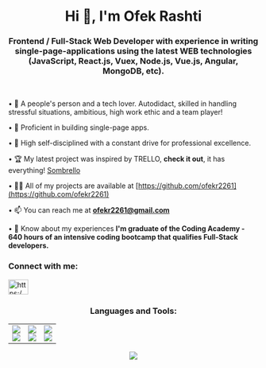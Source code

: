 <h1 align="center">Hi 👋, I'm Ofek Rashti</h1>
<h3 align="center">Frontend / Full-Stack Web Developer with experience in writing single-page-applications using the latest WEB technologies (JavaScript, React.js, Vuex, Node.js, Vue.js, Angular, MongoDB, etc).</h3>

<br>

• 🧲 A people's person and a tech lover. Autodidact, skilled in handling stressful situations, ambitious, high work ethic and a team player!

• 🌴 Proficient in building single-page apps. 

• 🎯 High self-disciplined with a constant drive for professional excellence.

• 🏆 My latest project was inspired by TRELLO, **check it out**, it has everything! [Sombrello](https://sombrello.onrender.com/)

• 👨‍💻 All of my projects are available at [https://github.com/ofekr2261](https://github.com/ofekr2261)

• 📫 You can reach me at **ofekr2261@gmail.com**

• 📄 Know about my experiences **I'm graduate of the Coding Academy - 640 hours of an intensive coding bootcamp that qualifies Full-Stack developers.**



<h3 align="left">Connect with me:</h3>
<p align="left">
<a href="https://www.linkedin.com/in/ofek-rashti-391163188/" target="blank"><img align="center" src="https://raw.githubusercontent.com/rahuldkjain/github-profile-readme-generator/master/src/images/icons/Social/linked-in-alt.svg" alt="https:/www.linkedin.com/in/ofek-rashti/" height="30" width="40" /></a>


<h3 align="center">Languages and Tools:</h3>
<div align="center">
  <table style="border-collapse: collapse;" border="0">
    <tr>
      <td align="left" style="border: none;">
        <a href="https://skillicons.dev">
          <img src="https://skillicons.dev/icons?i=mongodb,express,react,nodejs" />
        </a><br/>
        <a href="https://skillicons.dev">
          <img src="https://skillicons.dev/icons?i=sass,materialui,bootstrap,tailwind" />
        </a>
      </td>
      <td align="center" style="border: none;">
        <a href="https://skillicons.dev">
          <img src="https://skillicons.dev/icons?i=js,ts,html,css" />
        </a><br/>
        <a href="https://skillicons.dev">
          <img src="https://skillicons.dev/icons?i=angular,vue,nextjs,redux" />
        </a>
      </td>
      <td align="right" style="border: none;">
        <a href="https://skillicons.dev">
          <img src="https://skillicons.dev/icons?i=postman,mysql,prisma,firebase" />
        </a><br/>
        <a href="https://skillicons.dev">
          <img src="https://skillicons.dev/icons?i=py,flask,cs,dotnet" />
        </a>
      </td>
    </tr>
  </table>
          <a href="https://skillicons.dev">
          <img src="https://skillicons.dev/icons?i=github,vscode,visualstudio,aws,azure,jquery,arduino,php,replit,stackoverflow,vercel,figma" />
        </a>
</div>
